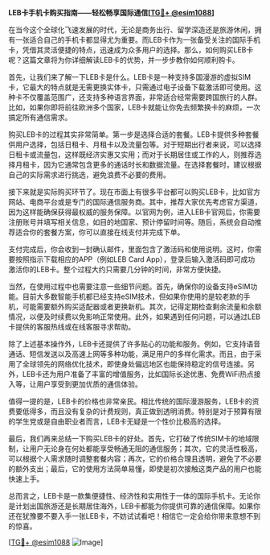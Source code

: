 **LEB卡手机卡购买指南——轻松畅享国际通信[[TG💪+ @esim1088](https://t.me/s/esim1088)]**

在当今这个全球化飞速发展的时代，无论是商务出行、留学深造还是旅游休闲，拥有一张适合自己的手机卡都显得尤为重要。而LEB卡作为一张备受关注的国际手机卡，凭借其灵活便捷的特点，迅速成为众多用户的选择。那么，如何购买LEB卡呢？这篇文章将为你详细解读LEB卡的优势，并一步步教你如何顺利购卡。

首先，让我们来了解一下LEB卡是什么。LEB卡是一种支持多国漫游的虚拟SIM卡，它最大的特点就是无需更换实体卡，只需通过电子设备下载激活即可使用。这种卡不仅覆盖范围广，还支持多种语言界面，非常适合经常需要跨国旅行的人群。比如，如果你即将前往欧洲多个国家，LEB卡就能让你免去频繁换卡的麻烦，一次搞定所有通信需求。

购买LEB卡的过程其实非常简单。第一步是选择合适的套餐。LEB卡提供多种套餐供用户选择，包括日租卡、月租卡以及流量包等。对于短期出行者来说，可以选择日租卡或流量包，这样既经济实惠又实用；而对于长期居住或工作的人，则推荐选择月租卡，因为它通常包含更多的通话时长和数据流量。在选择套餐时，建议根据自己的实际需求进行挑选，避免浪费不必要的费用。

接下来就是实际购买环节了。现在市面上有很多平台都可以购买LEB卡，比如官方网站、电商平台或是专门的国际通信服务商。其中，推荐大家优先考虑官方渠道，因为这样能确保获得最权威的服务保障。以官网为例，进入LEB卡官网后，你需要注册账号并填写相关信息，如目的地国家、预计停留时间等。随后，系统会自动推荐适合你的套餐方案，你可以直接在线支付并完成下单。

支付完成后，你会收到一封确认邮件，里面包含了激活码和使用说明。这时，你需要按照指示下载相应的APP（例如LEB Card App），登录后输入激活码即可成功激活你的LEB卡。整个过程大约只需要几分钟的时间，非常方便快捷。

当然，在使用过程中也需要注意一些细节问题。首先，确保你的设备支持eSIM功能。目前大多数智能手机都已经支持eSIM技术，但如果你使用的是较老款的手机，可能需要额外购买适配器或者更换新机。其次，记得定期检查剩余流量和余额情况，以便及时续费以免影响正常使用。此外，如果遇到任何问题，可以通过LEB卡提供的客服热线或在线客服寻求帮助。

除了上述基本操作外，LEB卡还提供了许多贴心的功能和服务。例如，它支持语音通话、短信发送以及高速上网等多种功能，满足用户的多样化需求。而且，由于采用了全球领先的网络优化技术，即使身处偏远地区也能保持稳定的信号连接。另外，LEB卡还为用户准备了丰富的增值服务，比如国际长途优惠、免费WiFi热点接入等，让用户享受到更加优质的通信体验。

值得一提的是，LEB卡的价格也非常亲民。相比传统的国际漫游服务，LEB卡的资费要低得多，而且没有复杂的计费规则，真正做到透明消费。特别是对于预算有限的学生党或是自由职业者而言，LEB卡无疑是一个性价比极高的选择。

最后，我们再来总结一下购买LEB卡的好处。首先，它打破了传统SIM卡的地域限制，让用户无论身在何处都能享受畅通无阻的通信服务；其次，它的灵活性极高，可以根据个人需求随时调整套餐内容；再次，它的价格合理且透明，避免了不必要的额外支出；最后，它的使用方法简单易懂，即使是初次接触这类产品的用户也能快速上手。

总而言之，LEB卡是一款集便捷性、经济性和实用性于一体的国际手机卡。无论你是计划出国旅游还是长期居住海外，LEB卡都能为你提供可靠的通信保障。如果你还在犹豫要不要入手一张LEB卡，不妨试试看吧！相信它一定会给你带来意想不到的惊喜。

[[TG💪+ @esim1088](https://t.me/s/esim1088) ![Image](https://i.postimg.cc/4NQfJmqS/Snipaste-2025-05-13-00-14-12.png)]
